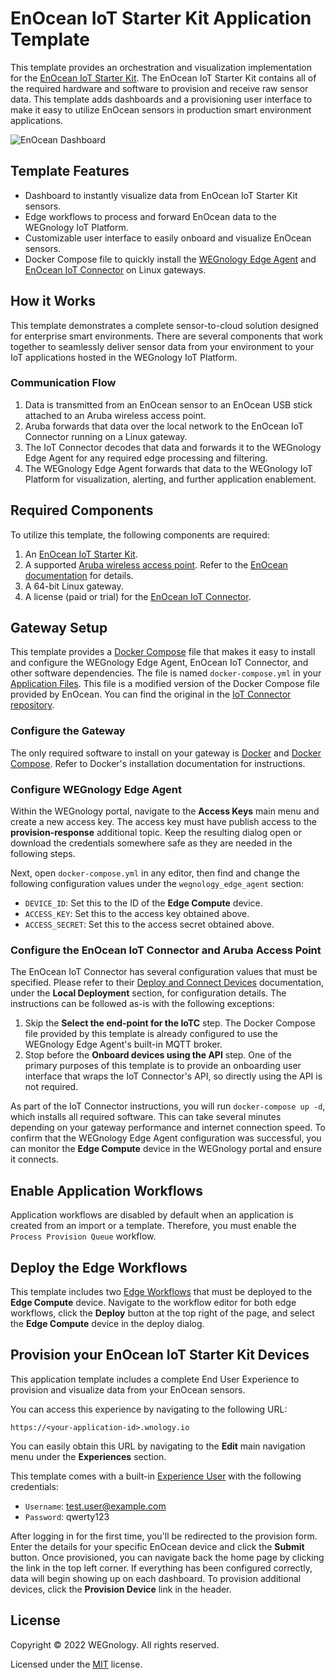 # EnOcean IoT Starter Kit Application Template
This template provides an orchestration and visualization implementation for the [EnOcean IoT Starter Kit](https://www.enocean.com/en/applications/iot-solutions/). The EnOcean IoT Starter Kit contains all of the required hardware and software to provision and receive raw sensor data. This template adds dashboards and a provisioning user interface to make it easy to utilize EnOcean sensors in production smart environment applications.

![EnOcean Dashboard](./enocean-dashboard.png)

## Template Features
* Dashboard to instantly visualize data from EnOcean IoT Starter Kit sensors.
* Edge workflows to process and forward EnOcean data to the WEGnology IoT Platform.
* Customizable user interface to easily onboard and visualize EnOcean sensors.
* Docker Compose file to quickly install the [WEGnology Edge Agent](https://docs.app.wnology.io/edge-compute/edge-agent-installation/) and [EnOcean IoT Connector](https://iot.enocean.com/) on Linux gateways.

## How it Works
This template demonstrates a complete sensor-to-cloud solution designed for enterprise smart environments. There are several components that work together to seamlessly deliver sensor data from your environment to your IoT applications hosted in the WEGnology IoT Platform.

### Communication Flow

1. Data is transmitted from an EnOcean sensor to an EnOcean USB stick attached to an Aruba wireless access point.
1. Aruba forwards that data over the local network to the EnOcean IoT Connector running on a Linux gateway.
1. The IoT Connector decodes that data and forwards it to the WEGnology Edge Agent for any required edge processing and filtering.
1. The WEGnology Edge Agent forwards that data to the WEGnology IoT Platform for visualization, alerting, and further application enablement.

## Required Components
To utilize this template, the following components are required:

1. An [EnOcean IoT Starter Kit](https://www.enocean.com/en/applications/iot-solutions/).
1. A supported [Aruba wireless access point](https://www.arubanetworks.com/products/wireless/access-points/). Refer to the [EnOcean documentation](https://iotconnector-docs.readthedocs.io/en/latest/setup-aruba-ap/) for details.
1. A 64-bit Linux gateway.
1. A license (paid or trial) for the [EnOcean IoT Connector](https://iot.enocean.com/).

## Gateway Setup
This template provides a [Docker Compose](https://docs.docker.com/compose/compose-file/) file that makes it easy to install and configure the WEGnology Edge Agent, EnOcean IoT Connector, and other software dependencies. The file is named `docker-compose.yml` in your [Application Files](https://docs.app.wnology.io/applications/files/). This file is a modified version of the Docker Compose file provided by EnOcean. You can find the original in the [IoT Connector repository](https://bitbucket.org/enocean-cloud/iotconnector-docs/src/master/deploy/local_deployment/docker-compose.yml).

### Configure the Gateway
The only required software to install on your gateway is [Docker](https://docs.docker.com/get-docker/) and [Docker Compose](https://docs.docker.com/compose/install/). Refer to Docker's installation documentation for instructions.

### Configure WEGnology Edge Agent
Within the WEGnology portal, navigate to the **Access Keys** main menu and create a new access key. The access key must have publish access to the **provision-response** additional topic. Keep the resulting dialog open or download the credentials somewhere safe as they are needed in the following steps.

Next, open `docker-compose.yml` in any editor, then find and change the following configuration values under the `wegnology_edge_agent` section:

* `DEVICE_ID`: Set this to the ID of the **Edge Compute** device.
* `ACCESS_KEY`: Set this to the access key obtained above.
* `ACCESS_SECRET`: Set this to the access secret obtained above.

### Configure the EnOcean IoT Connector and Aruba Access Point

The EnOcean IoT Connector has several configuration values that must be specified. Please refer to their [Deploy and Connect Devices](https://iotconnector-docs.readthedocs.io/en/latest/deploy-the-iotc/) documentation, under the **Local Deployment** section, for configuration details. The instructions can be followed as-is with the following exceptions:

1. Skip the **Select the end-point for the IoTC** step. The Docker Compose file provided by this template is already configured to use the WEGnology Edge Agent's built-in MQTT broker.
1. Stop before the **Onboard devices using the API** step. One of the primary purposes of this template is to provide an onboarding user interface that wraps the IoT Connector's API, so directly using the API is not required.

As part of the IoT Connector instructions, you will run `docker-compose up -d`, which installs all required software. This can take several minutes depending on your gateway performance and internet connection speed. To confirm that the WEGnology Edge Agent configuration was successful, you can monitor the **Edge Compute** device in the WEGnology portal and ensure it connects.

## Enable Application Workflows
Application workflows are disabled by default when an application is created from an import or a template. Therefore, you must enable the `Process Provision Queue` workflow.

## Deploy the Edge Workflows
This template includes two [Edge Workflows](https://docs.app.wnology.io/workflows/edge-workflows/) that must be deployed to the **Edge Compute** device. Navigate to the workflow editor for both edge workflows, click the **Deploy** button at the top right of the page, and select the **Edge Compute** device in the deploy dialog.

## Provision your EnOcean IoT Starter Kit Devices
This application template includes a complete End User Experience to provision and visualize data from your EnOcean sensors.

You can access this experience by navigating to the following URL:

```
https://<your-application-id>.wnology.io
```

You can easily obtain this URL by navigating to the **Edit** main navigation menu under the **Experiences** section.

This template comes with a built-in [Experience User](https://docs.app.wnology.io/experiences/users/) with the following credentials:
* `Username`: test.user@example.com
* `Password`: qwerty123

After logging in for the first time, you'll be redirected to the provision form. Enter the details for your specific EnOcean device and click the **Submit** button. Once provisioned, you can navigate back the home page by clicking the link in the top left corner. If everything has been configured correctly, data will begin showing up on each dashboard. To provision additional devices, click the **Provision Device** link in the header.

## License

Copyright &copy; 2022 WEGnology. All rights reserved.

Licensed under the [MIT](https://github.com/WEGnology/wegnology-templates/blob/master/LICENSE.txt) license.